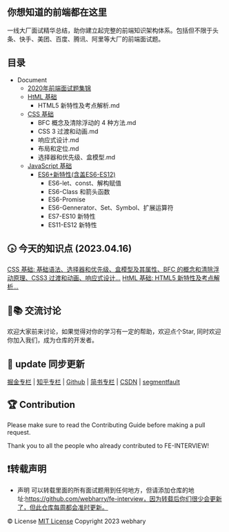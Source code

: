 ## 你想知道的前端都在这里
一线大厂面试精华总结，助你建立起完整的前端知识架构体系。包括但不限于头条、快手、美团、百度、腾讯、阿里等大厂的前端面试题。

## 目录
* Document
  * [2020年前端面试题集锦](https://github.com/webharry/fe-interview/blob/master/Document/2020%E5%89%8D%E7%AB%AF%E9%9D%A2%E8%AF%95%E9%A2%98%E6%95%B4%E7%90%86.md)
  * [HtML 基础](https://github.com/webharry/fe-interview/tree/master/Document/HtML%20%E5%9F%BA%E7%A1%80)
    * HTML5 新特性及考点解析.md
  * [CSS 基础](https://github.com/webharry/fe-interview/tree/master/Document/CSS%20%E5%9F%BA%E7%A1%80)
    * BFC  概念及清除浮动的 4 种方法.md
    * CSS 3 过渡和动画.md
    * 响应式设计.md
    * 布局和定位.md
    * 选择器和优先级、盒模型.md
  * [JavaScript 基础](https://github.com/webharry/fe-interview/tree/master/Document/JavaScript%20%E5%9F%BA%E7%A1%80)
    * [ES6+新特性(含盖ES6-ES12)](https://github.com/webharry/fe-interview/tree/master/Document/JavaScript%20%E5%9F%BA%E7%A1%80/ES6%2B%E6%96%B0%E7%89%B9%E6%80%A7)
      * ES6-let、const、解构赋值
      * ES6-Class 和箭头函数
      * ES6-Promise
      * ES6-Gennerator、Set、Symbol、扩展运算符
      * ES7-ES10 新特性
      * ES11-ES12 新特性

## 🕟 今天的知识点 (2023.04.16) 
[CSS 基础: 基础语法、选择器和优先级、盒模型及其属性、BFC 的概念和清除浮动原理、CSS3 过渡和动画、响应式设计...](https://github.com/webharry/fe-interview/tree/master/Document/CSS%20%E5%9F%BA%E7%A1%80)
[HtML 基础: HTML5 新特性及考点解析...](https://github.com/webharry/fe-interview/tree/master/Document/HtML%20%E5%9F%BA%E7%A1%80)

## 🤝📚 交流讨论
欢迎大家前来讨论，如果觉得对你的学习有一定的帮助，欢迎点个Star, 同时欢迎你加入我们，成为仓库的开发者。

## 📢 update 同步更新
[掘金专栏](https://juejin.cn/column/7218749269896970299) | [知乎专栏](https://www.zhihu.com/column/c_1627260575263817728) | [Github](https://github.com/webharry/fe-interview) | [简书专栏](https://www.jianshu.com/c/8ee0e31d826e) | [CSDN](https://blog.csdn.net/web_harry) | [segmentfault](https://segmentfault.com/u/yangjie_5f0c1f890b88a/articles)

## 🏆 Contribution
Please make sure to read the Contributing Guide before making a pull request.

Thank you to all the people who already contributed to FE-INTERVIEW!

## ❗️转载声明
- 声明
可以转载里面的所有面试题用到任何地方，但请添加仓库的地址:https://github.com/webharry/fe-interview，因为转载后你们很少会更新了，但此仓库每周都会准时更新。

©️ License
[MIT License](https://github.com/webharry/fe-interview/blob/master/LICENSE)
Copyright 2023 webhary
